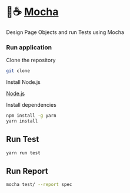 # 🍵☕ [Mocha](https://mochajs.org/)

Design Page Objects and run Tests using Mocha

### Run application

Clone the repository

```bash
git clone
```

Install Node.js

[Node.js](https://nodejs.org/en/download/)

Install dependencies

```bash
npm install -g yarn
yarn install


```

## Run Test

```bash
yarn run test
```

## Run Report

```bash
mocha test/ --report spec

```
